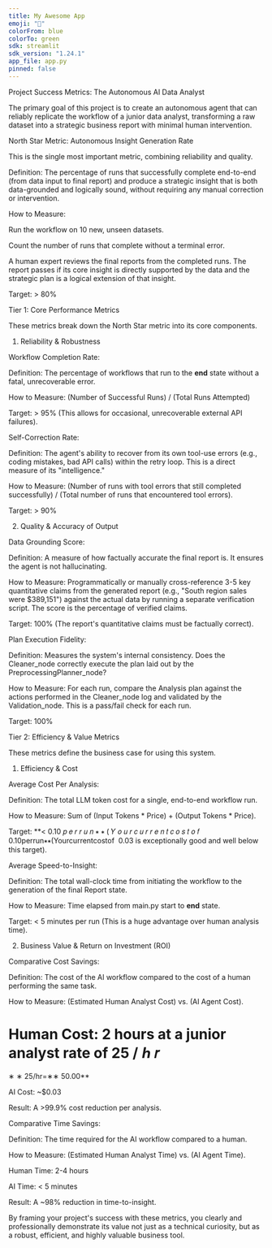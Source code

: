 ```yaml
---
title: My Awesome App
emoji: "🚀"
colorFrom: blue
colorTo: green
sdk: streamlit
sdk_version: "1.24.1"
app_file: app.py
pinned: false
---
```



Project Success Metrics: The Autonomous AI Data Analyst

The primary goal of this project is to create an autonomous agent that can reliably replicate the workflow of a junior data analyst, transforming a raw dataset into a strategic business report with minimal human intervention.

North Star Metric: Autonomous Insight Generation Rate

This is the single most important metric, combining reliability and quality.

Definition: The percentage of runs that successfully complete end-to-end (from data input to final report) and produce a strategic insight that is both data-grounded and logically sound, without requiring any manual correction or intervention.

How to Measure:

Run the workflow on 10 new, unseen datasets.

Count the number of runs that complete without a terminal error.

A human expert reviews the final reports from the completed runs. The report passes if its core insight is directly supported by the data and the strategic plan is a logical extension of that insight.

Target: > 80%

Tier 1: Core Performance Metrics

These metrics break down the North Star metric into its core components.

1. Reliability & Robustness

Workflow Completion Rate:

Definition: The percentage of workflows that run to the __end__ state without a fatal, unrecoverable error.

How to Measure: (Number of Successful Runs) / (Total Runs Attempted)

Target: > 95% (This allows for occasional, unrecoverable external API failures).

Self-Correction Rate:

Definition: The agent's ability to recover from its own tool-use errors (e.g., coding mistakes, bad API calls) within the retry loop. This is a direct measure of its "intelligence."

How to Measure: (Number of runs with tool errors that still completed successfully) / (Total number of runs that encountered tool errors).

Target: > 90%

2. Quality & Accuracy of Output

Data Grounding Score:

Definition: A measure of how factually accurate the final report is. It ensures the agent is not hallucinating.

How to Measure: Programmatically or manually cross-reference 3-5 key quantitative claims from the generated report (e.g., "South region sales were $389,151") against the actual data by running a separate verification script. The score is the percentage of verified claims.

Target: 100% (The report's quantitative claims must be factually correct).

Plan Execution Fidelity:

Definition: Measures the system's internal consistency. Does the Cleaner_node correctly execute the plan laid out by the PreprocessingPlanner_node?

How to Measure: For each run, compare the Analysis plan against the actions performed in the Cleaner_node log and validated by the Validation_node. This is a pass/fail check for each run.

Target: 100%

Tier 2: Efficiency & Value Metrics

These metrics define the business case for using this system.

1. Efficiency & Cost

Average Cost Per Analysis:

Definition: The total LLM token cost for a single, end-to-end workflow run.

How to Measure: Sum of (Input Tokens * Price) + (Output Tokens * Price).

Target: **< 
0.10
𝑝
𝑒
𝑟
𝑟
𝑢
𝑛
∗
∗
(
𝑌
𝑜
𝑢
𝑟
𝑐
𝑢
𝑟
𝑟
𝑒
𝑛
𝑡
𝑐
𝑜
𝑠
𝑡
𝑜
𝑓
 
0.10perrun∗∗(Yourcurrentcostof 
0.03 is exceptionally good and well below this target).

Average Speed-to-Insight:

Definition: The total wall-clock time from initiating the workflow to the generation of the final Report state.

How to Measure: Time elapsed from main.py start to __end__ state.

Target: < 5 minutes per run (This is a huge advantage over human analysis time).

2. Business Value & Return on Investment (ROI)

Comparative Cost Savings:

Definition: The cost of the AI workflow compared to the cost of a human performing the same task.

How to Measure: (Estimated Human Analyst Cost) vs. (AI Agent Cost).

Human Cost: 2 hours at a junior analyst rate of 
25
/
ℎ
𝑟
=
∗
∗
25/hr=∗∗
50.00**

AI Cost: ~$0.03

Result: A >99.9% cost reduction per analysis.

Comparative Time Savings:

Definition: The time required for the AI workflow compared to a human.

How to Measure: (Estimated Human Analyst Time) vs. (AI Agent Time).

Human Time: 2-4 hours

AI Time: < 5 minutes

Result: A ~98% reduction in time-to-insight.

By framing your project's success with these metrics, you clearly and professionally demonstrate its value not just as a technical curiosity, but as a robust, efficient, and highly valuable business tool.